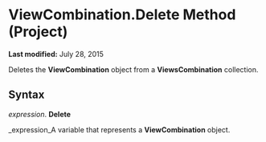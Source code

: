 
# ViewCombination.Delete Method (Project)

 **Last modified:** July 28, 2015

Deletes the  **ViewCombination** object from a **ViewsCombination** collection.

## Syntax

 _expression_. **Delete**

 _expression_A variable that represents a  **ViewCombination** object.

